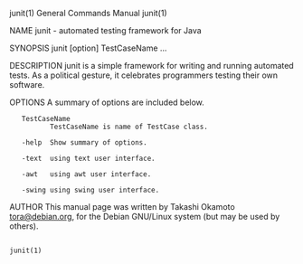 junit(1)                               General Commands Manual                               junit(1)

NAME
       junit - automated testing framework for Java

SYNOPSIS
       junit [option] TestCaseName ...

DESCRIPTION
       junit  is  a simple framework for writing and running automated tests. As a political gesture,
       it celebrates programmers testing their own software.

OPTIONS
       A summary of options are included below.

       TestCaseName
              TestCaseName is name of TestCase class.

       -help  Show summary of options.

       -text  using text user interface.

       -awt   using awt user interface.

       -swing using swing user interface.

AUTHOR
       This manual page was written by Takashi Okamoto <tora@debian.org>, for  the  Debian  GNU/Linux
       system (but may be used by others).

                                                                                             junit(1)
